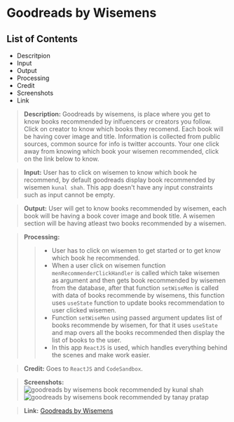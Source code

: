 # Goodreads by Wisemens

## List of Contents
- Descritpion
- Input
- Output
- Processing
- Credit
- Screenshots
- Link

> **Description:** Goodreads by wisemens, is place where you get to know books recommended by inlfuencers or creators you follow. Click on creator to know which books they recomend. Each book will be having cover image and title. Information is collected from public sources, common source for info is twitter accounts. Your one click away from knowing which book your wisemen recommended, click on the link below to know.

> **Input:** User has to click on wisemen to know which book he recommend, by default goodreads display book recommended by wisemen `kunal shah`. This app doesn't have any input constraints such as input cannot be empty.

> **Output:** User will get to know books recommended by wisemen, each book will be having a book cover image and book title. A wisemen section will be having atleast two books recommended by a wisemen.

> **Processing:**
>> - User has to click on wisemen to get started or to get know which book he recommended.
>> - When a user click on wisemen function `menRecommenderClickHandler` is called which take wisemen as argument and then gets book recommended by wisemen from the database, after that function `setWiseMen` is called with data of books recommende by wisemens, this function uses `useState` function to update books recommendation to user clicked wisemen.
>> - Function `setWiseMen` using passed argument updates list of books recommende by wisemen, for that it uses `useState` and map overs all the books recommended then display the list of books to the user.
>> - In this app `ReactJS` is used, which handles everything behind the scenes and make work easier.

> **Credit:** Goes to `ReactJS` and `CodeSandbox`.

> **Screenshots:**
![goodreads by wisemens book recommended by kunal shah](https://github.com/shmbajaj/goodreads-by-wisemens/blob/main/home_1.png?raw=true)
![goodreads by wisemens book recommended by tanay pratap](https://github.com/shmbajaj/goodreads-by-wisemens/blob/main/home_2.png?raw=true)

> **Link:** [Goodreads by Wisemens](https://5u02d.csb.app/)
